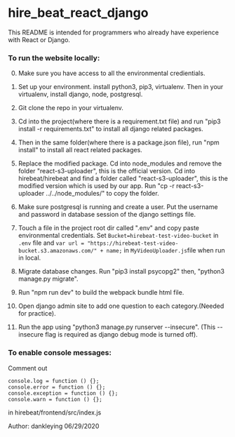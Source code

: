 # hire_beat_react_django

This README is intended for programmers who already have experience with React or Django.

### To run the website locally:

0. Make sure you have access to all the environmental credientials.

1. Set up your environment. install python3, pip3, virtualenv. Then in your virtualenv, install django, node, postgresql.
2. Git clone the repo in your virtualenv.
3. Cd into the project(where there is a requirement.txt file) and run "pip3 install -r requirements.txt" to install all django related packages.
4. Then in the same folder(where there is a package.json file), run "npm install" to install all react related packages.
5. Replace the modified package. Cd into node_modules and remove the folder "react-s3-uploader", this is the official version. Cd into hirebeat/hirebeat and find a folder called "react-s3-uploader", this is the modified version which is used by our app. Run "cp -r react-s3-uploader ../../node_modules/" to copy the folder.
6. Make sure postgresql is running and create a user. Put the username and password in database session of the django settings file.
7. Touch a file in the project root dir called ".env" and copy paste environmental credentials. Set `Bucket=hirebeat-test-video-bucket` in `.env` file and `var url = "https://hirebeat-test-video-bucket.s3.amazonaws.com/" + name;` in `MyVideoUploader.js`file when run in local.
8. Migrate database changes. Run "pip3 install psycopg2" then, "python3 manage.py migrate". 
9. Run "npm run dev" to build the webpack bundle html file.
10. Open django admin site to add one question to each category.(Needed for practice).
11. Run the app using "python3 manage.py runserver --insecure". (This --insecure flag is required as django debug mode is turned off).



### To enable console messages:

Comment out 

```
console.log = function () {};
console.error = function () {};
console.exception = function () {};
console.warn = function () {};
```

in hirebeat/frontend/src/index.js


Author:
dankleying
06/29/2020

